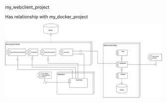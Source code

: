 my_webclient_project

Has relationship with my_docker_project

![](https://github.com/davillafer/my_webclient_project/blob/main/Imagen1.png)
